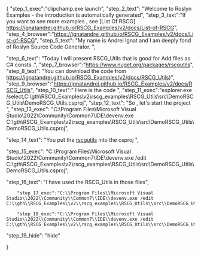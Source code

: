 {
    "step_1_exec":"clipchamp.exe launch",
    "step_2_text": "Welcome to Roslyn Examples - the introduction is automatically generated",
    "step_3_text":"If you want to see more examples , see  [List Of RSCG] https://ignatandrei.github.io/RSCG_Examples/v2/docs/List-of-RSCG",
    "step_4_browser":"https://ignatandrei.github.io/RSCG_Examples/v2/docs/List-of-RSCG",
    "step_5_text": "My name is Andrei Ignat and I am deeply fond of Roslyn Source Code Generator. ",

"step_6_text": "Today I will present RSCG_Utils  that is good for Add files as C# consts .",
"step_7_browser":"https://www.nuget.org/packages/rscgutils",
"step_8_text": "You can download the code from https://ignatandrei.github.io/RSCG_Examples/v2/docs/RSCG_Utils)",
"step_9_browser":"https://ignatandrei.github.io/RSCG_Examples/v2/docs/RSCG_Utils",
"step_10_text":" Here is the code ",
"step_11_exec":"explorer.exe /select,C:\\gth\\RSCG_Examples\\v2\\rscg_examples\\RSCG_Utils\\src\\DemoRSCG_Utils\\DemoRSCG_Utils.csproj",
"step_12_text": "So , let's start the project ",
"step_13_exec": "C:\\Program Files\\Microsoft Visual Studio\\2022\\Community\\Common7\\IDE\\devenv.exe C:\\gth\\RSCG_Examples\\v2\\rscg_examples\\RSCG_Utils\\src\\DemoRSCG_Utils\\DemoRSCG_Utils.csproj",

"step_14_text": "You put the  [rscgutils](https://www.nuget.org/packages/rscgutils) into the csproj ",

"step_15_exec": "C:\\Program Files\\Microsoft Visual Studio\\2022\\Community\\Common7\\IDE\\devenv.exe /edit C:\\gth\\RSCG_Examples\\v2\\rscg_examples\\RSCG_Utils\\src\\DemoRSCG_Utils\\DemoRSCG_Utils.csproj",

"step_16_text": "I have used the RSCG_Utils in those files",


        "step_17_exec":"C:\\Program Files\\Microsoft Visual Studio\\2022\\Community\\Common7\\IDE\\devenv.exe /edit C:\\gth\\RSCG_Examples\\v2\\rscg_examples\\RSCG_Utils\\src\\DemoRSCG_Utils\\data.gen.txt",
    
        "step_18_exec":"C:\\Program Files\\Microsoft Visual Studio\\2022\\Community\\Common7\\IDE\\devenv.exe /edit C:\\gth\\RSCG_Examples\\v2\\rscg_examples\\RSCG_Utils\\src\\DemoRSCG_Utils\\Program.cs",
    
"step_19_hide": "hide"


}